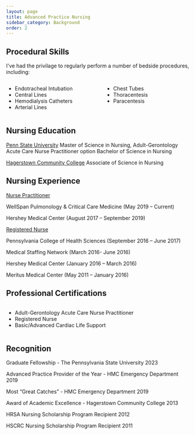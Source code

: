 ```yaml
---
layout: page
title: Advanced Practice Nursing
sidebar_category: Background
order: 2
---
```


## Procedural Skills

I've had the privilage to regularly perform a number of bedside procedures, including:

<div style="display: flex; gap: 2rem; flex-wrap: wrap;">
  <div style="flex: 1;">
    <ul>
      <li>Endotracheal Intubation</li>
      <li>Central Lines</li>
      <li>Hemodialysis Catheters</li>
      <li>Arterial Lines</li>
    </ul>
  </div>
  <div style="flex: 1;">
    <ul>
      <li>Chest Tubes</li>
      <li>Thoracentesis</li>
      <li>Paracentesis</li>
    </ul>
  </div>
</div>

## Nursing Education

<u>Penn State University</u>
Master of Science in Nursing, Adult-Gerontology Acute Care Nurse Practitioner option
Bachelor of Science in Nursing

<u>Hagerstown Community College</u>
Associate of Science in Nursing

## Nursing Experience

<u>Nurse Practitioner</u>

WellSpan Pulmonology & Critical Care Medicine 
(May 2019 – Current)

Hershey Medical Center 
(August 2017 – September 2019)

<u>Registered Nurse</u>

Pennsylvania College of Health Sciences (September 2016 – June 2017)

Medical Staffing Network 
(March 2016- June 2016)

Hershey Medical Center 
(January 2016 – March 2016)

Meritus Medical Center 
(May 2011 – January 2016)

## Professional Certifications

<div style="display: flex; gap: 2rem; flex-wrap: wrap;">
  <div style="flex: 1;">
    <ul>
    <li>Adult-Gerontology Acute Care Nurse Practitioner</li>
    <li>Registered Nurse</li>
    <li>Basic/Advanced Cardiac Life Support</li>
    </ul>
  </div>
</div>


## Recognition

Graduate Fellowship - The Pennsylvania State University 2023

Advanced Practice Provider of the Year - HMC Emergency Department 2019

Most “Great Catches” - HMC Emergency Department 2019

Award of Academic Excellence - Hagerstown Community College 2013

HRSA Nursing Scholarship Program Recipient 2012

HSCRC Nursing Scholarship Program Recipient 2011